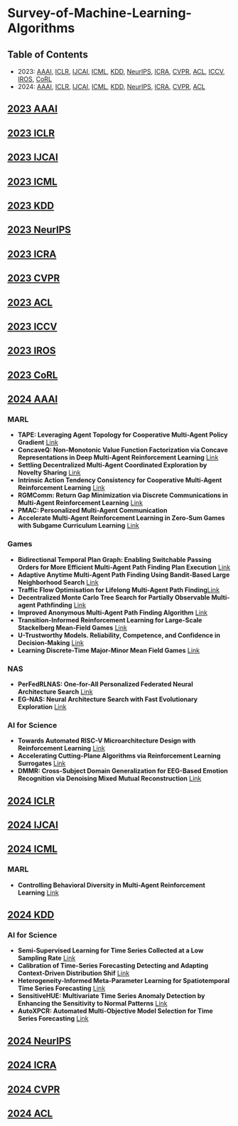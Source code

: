 # Survey-of-Machine-Learning-Algorithms


## Table of Contents
- 2023:  [AAAI](#2023-AAAI), [ICLR](#2023-iclr),  [IJCAI](#2023-IJCAI), [ICML](#2023-icml),  [KDD](#2023-KDD), [NeurIPS](#2023-neurips), [ICRA](#2023-ICRA), [CVPR](#2023-cvpr), [ACL](#2023-ACL),  [ICCV](#2023-iccv), [IROS](#2023-IROS), [CoRL](#2023-CORL)
- 2024:  [AAAI](#2024-AAAI),  [ICLR](#2024-iclr), [IJCAI](#2024-IJCAI), [ICML](#2024-icml), [KDD](#2024-KDD), [NeurIPS](#2024-neurips), [ICRA](#2024-ICRA), [CVPR](#2024-cvpr), [ACL](#2024-ACL)
  


<!-- ****************************************************************** 2023 **************************************************************************** -->  

## [2023 AAAI](https://dblp.org/db/conf/aaai/aaai2023.html)


## [2023 ICLR](https://openreview.net/group?id=ICLR.cc/2023/Conference)


## [2023 IJCAI](https://ijcai-23.org/main-track-accepted-papers/)


## [2023 ICML](https://openreview.net/group?id=ICML.cc/2023/Conference#tab-accept-poster)


## [2023 KDD](https://dl.acm.org/doi/proceedings/10.1145/3580305)


## [2023 NeurIPS](https://openreview.net/group?id=NeurIPS.cc/2023/Conference#tab-accept-oral)

## [2023 ICRA](https://ieeexplore.ieee.org/xpl/conhome/10160211/proceeding)

## [2023 CVPR](https://openaccess.thecvf.com/CVPR2023?day=all)

## [2023 ACL](https://2023.aclweb.org/program/accepted_main_conference/#short-papers)


## [2023 ICCV](https://openaccess.thecvf.com/ICCV2023?day=all)

## [2023 IROS](https://ieeexplore.ieee.org/xpl/conhome/10341341/proceeding)


## [2023 CoRL](https://openreview.net/group?id=robot-learning.org/CoRL/2023/Conference)



<!-- ****************************************************************** 2024 **************************************************************************** -->

## [2024 AAAI](https://aaai.org/wp-content/uploads/2023/12/Main-Track.pdf)

### MARL
- **TAPE: Leveraging Agent Topology for Cooperative Multi-Agent Policy Gradient** [Link](https://arxiv.org/pdf/2312.15667) 
- **ConcaveQ: Non-Monotonic Value Function Factorization via Concave Representations in Deep Multi-Agent Reinforcement Learning** [Link](https://arxiv.org/pdf/2312.15555)
- **Settling Decentralized Multi-Agent Coordinated Exploration by Novelty Sharing** [Link](https://arxiv.org/pdf/2402.02097)
- **Intrinsic Action Tendency Consistency for Cooperative Multi-Agent Reinforcement Learning** [Link](https://arxiv.org/pdf/2406.18152v1)
- **RGMComm: Return Gap Minimization via Discrete Communications in Multi-Agent Reinforcement Learning** [Link](https://arxiv.org/pdf/2308.03358)
-  **PMAC: Personalized Multi-Agent Communication**
- **Accelerate Multi-Agent Reinforcement Learning in Zero-Sum Games with Subgame Curriculum Learning** [Link](https://sites.google.com/view/sacl-rl)

### Games
-  **Bidirectional Temporal Plan Graph: Enabling Switchable Passing Orders for More Efficient Multi-Agent Path Finding Plan Execution** [Link](https://arxiv.org/pdf/2401.00315)
-  **Adaptive Anytime Multi-Agent Path Finding Using Bandit-Based Large Neighborhood Search** [Link](https://arxiv.org/pdf/2312.16767)
-  **Traffic Flow Optimisation for Lifelong Multi-Agent Path Finding**[Link](https://arxiv.org/pdf/2308.11234)
-  **Decentralized Monte Carlo Tree Search for Partially Observable Multi-agent Pathfinding** [Link](https://arxiv.org/pdf/2312.15908)
-  **Improved Anonymous Multi-Agent Path Finding Algorithm** [Link](https://arxiv.org/pdf/2312.10572)
-  **Transition-Informed Reinforcement Learning for Large-Scale Stackelberg Mean-Field Games** [Link](https://github.com/IpadLi/SMFG)
-  **U-Trustworthy Models. Reliability, Competence, and Confidence in Decision-Making** [Link](https://arxiv.org/pdf/2401.02062)
-  **Learning Discrete-Time Major-Minor Mean Field Games** [Link](https://arxiv.org/pdf/2312.10787)

### NAS
- **PerFedRLNAS: One-for-All Personalized Federated Neural Architecture Search**   [Link](https://github.com/TL-System/plato/tree/main/)
- **EG-NAS: Neural Architecture Search with Fast Evolutionary Exploration**  [Link](https://github.com/caicaicheng/EG-NAS)

### AI for Science
-  **Towards Automated RISC-V Microarchitecture Design with Reinforcement Learning** [Link](https://github.com/baichen318/rl-explorer)
-  **Accelerating Cutting-Plane Algorithms via Reinforcement Learning Surrogates** [Link](https://arxiv.org/pdf/2307.08816)
- **DMMR: Cross-Subject Domain Generalization for EEG-Based Emotion Recognition via Denoising Mixed Mutual Reconstruction** [Link](https://github.com/CodeBreathing/DMMR)

## [2024 ICLR](https://openreview.net/group?id=ICLR.cc/2024/Conference)

## [2024 IJCAI](https://ijcai24.org/main-track-accepted-papers/)


## [2024 ICML](https://openreview.net/group?id=ICML.cc/2024/Conference#tab-accept-oral)



### MARL
- **Controlling Behavioral Diversity in Multi-Agent Reinforcement Learning** [Link](https://arxiv.org/pdf/2405.15054) 

## [2024 KDD](https://dl.acm.org/doi/proceedings/10.1145/3637528)
### AI for Science
- **Semi-Supervised Learning for Time Series Collected at a Low Sampling Rate** [Link](https://dl.acm.org/doi/pdf/10.1145/3637528.3672033)
- **Calibration of Time-Series Forecasting Detecting and Adapting Context-Driven Distribution Shif** [Link](https://dl.acm.org/doi/pdf/10.1145/3637528.3671926)
- **Heterogeneity-Informed Meta-Parameter Learning for Spatiotemporal Time Series Forecasting** [Link](https://dl.acm.org/doi/pdf/10.1145/3637528.3671961)
- **SensitiveHUE: Multivariate Time Series Anomaly Detection by Enhancing the Sensitivity to Normal Patterns** [Link](https://dl.acm.org/doi/pdf/10.1145/3637528.3671919)
- **AutoXPCR: Automated Multi-Objective Model Selection for Time Series Forecasting** [Link](https://dl.acm.org/doi/pdf/10.1145/3637528.3672057)

## [2024 NeurIPS](https://openreview.net/group?id=NeurIPS.cc/2024)

## [2024 ICRA](https://ieeexplore.ieee.org/xpl/conhome/10609961/proceeding)

## [2024 CVPR](https://openaccess.thecvf.com/CVPR2024?day=all)


## [2024 ACL](https://2024.aclweb.org/program/main_conference_papers/#long-papers)








